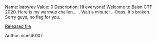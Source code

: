Name: babyrev
Value: 0
Description: Hi everyone! Welcome to Balsn CTF 2020.
Here is my warmup challen...
..
Wait a minute!
..
Oops, It's broken. Sorry guys, no flag for you.

[Released file](https://drive.google.com/file/d/14DuVg9XOwpoxxMojmT2yDA7CByQ6QWD6/view?usp=sharing)

Author: sces60107
